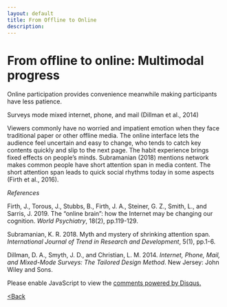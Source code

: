 ```yaml
---
layout: default
title: From Offline to Online
description:
---
```


# From offline to online: Multimodal progress

Online participation provides convenience meanwhile making participants have less patience.

Surveys mode mixed internet, phone, and mail (Dillman et al., 2014)

Viewers commonly have no worried and impatient emotion when they face traditional paper or other offline media. The online interface lets the audience feel uncertain and easy to change, who tends to catch key contents quickly and slip to the next page. The habit experience brings fixed effects on people’s minds. Subramanian (2018) mentions network makes common people have short attention span in media content. The short attention span leads to quick social rhythms today in some aspects (Firth et al., 2016).

*References*

Firth, J., Torous, J., Stubbs, B., Firth, J. A., Steiner, G. Z., Smith, L., and Sarris, J. 2019. The “online brain”: how the Internet may be changing our cognition. _World Psychiatry_, 18(2), pp.119-129.

Subramanian, K. R. 2018. Myth and mystery of shrinking attention span. _International Journal of Trend in Research and Development_, 5(1), pp.1-6.

Dillman, D. A., Smyth, J. D., and Christian, L. M. 2014. _Internet, Phone, Mail, and Mixed-Mode Surveys: The Tailored Design Method_. New Jersey: John Wiley and Sons.


<div id="disqus_thread"></div>
<script>
    /**
    *  RECOMMENDED CONFIGURATION VARIABLES: EDIT AND UNCOMMENT THE SECTION BELOW TO INSERT DYNAMIC VALUES FROM YOUR PLATFORM OR CMS.
    *  LEARN WHY DEFINING THESE VARIABLES IS IMPORTANT: https://disqus.com/admin/universalcode/#configuration-variables    */
    /*
    var disqus_config = function () {
    this.page.url = PAGE_URL;  // Replace PAGE_URL with your page's canonical URL variable
    this.page.identifier = PAGE_IDENTIFIER; // Replace PAGE_IDENTIFIER with your page's unique identifier variable
    };
    */
    (function() { // DON'T EDIT BELOW THIS LINE
    var d = document, s = d.createElement('script');
    s.src = 'https://jinpeng.disqus.com/embed.js';
    s.setAttribute('data-timestamp', +new Date());
    (d.head || d.body).appendChild(s);
    })();
</script>
<noscript>Please enable JavaScript to view the <a href="https://disqus.com/?ref_noscript">comments powered by Disqus.</a></noscript>


[<Back](./)

